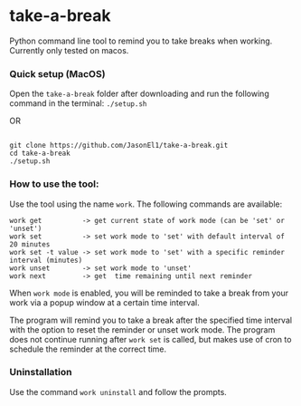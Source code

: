 # take-a-break

Python command line tool to remind you to take breaks when working. Currently only tested on macos.

### Quick setup (MacOS)

Open the `take-a-break` folder after downloading and run the following command in the terminal: `./setup.sh`

OR

```

git clone https://github.com/JasonEl1/take-a-break.git
cd take-a-break
./setup.sh
```

### How to use the tool:

Use the tool using the name `work`. The following commands are available:

```
work get          -> get current state of work mode (can be 'set' or 'unset')
work set          -> set work mode to 'set' with default interval of 20 minutes
work set -t value -> set work mode to 'set' with a specific reminder interval (minutes)
work unset        -> set work mode to 'unset'
work next         -> get  time remaining until next reminder
```

When `work mode` is enabled, you will be reminded to take a break from your work via a popup window at a certain time interval.

The program will remind you to take a break after the specified time interval with the option to reset the reminder or unset work mode. The program does not continue running after `work set` is called, but makes use of cron to schedule the reminder at the correct time.

### Uninstallation

Use the command `work uninstall` and follow the prompts.
